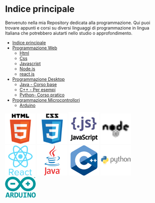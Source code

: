 # Indice principale

Benvenuto nella mia Repository dedicata alla programmazione. Qui puoi trovare appunti e corsi su diversi linguaggi di programmazione in lingua Italiana che potrebbero aiutarti nello studio o approfondimento.

- [Indice principale]()
- [Programmazione Web]()
  - [Html](./html/README.MD)
  - [Css](./css/README.md)
  - [Javascript](./javascript/README.md)
  - [Node.js](./node-js/README.md)
  - [react.js](./react-js/README.mdA)
- [Programmazione Desktop]()
  - [Java - Corso base](./java/README.md)
  - [C++ - Per esempi](./cpp/README.md)
  - [Python- Corso pratico](./python/README.md)
- [Programmazione Microcontrollori]()
  - [Arduino](./arduino/README.md)

[<img src="./images/html_original_wordmark_logo_icon_146478.svg" width="100"/>](./html/README.MD/)
[<img src="./images/css_original_wordmark_logo_icon_146576.svg" alt="drawing" width="100"  />](./css/README.md)
[<img src="./images/javascript_vertical_logo_icon_168606.png" alt="drawing" width="100"  />](./javascript/README.md)
[<img src="./images/brand_node_icon_157859.svg" alt="drawing" width="100"  />](./node-js/README.md)
[<img src="./images/react_original_wordmark_logo_icon_146375.svg" alt="drawing" width="100"  />](./react-js/README.md)
[<img src="./images/java_original_wordmark_logo_icon_146459.svg" alt="drawing" width="100"  />](./java/README.md)
[<img src="./images/cpp-logo-350x350.png" alt="drawing" width="100"  />](./cpp/README.md)
[<img src="./images/python_original_wordmark_logo_icon_146382.svg" alt="drawing" width="100"  />](./cpp/README.md)
[<img src="./images/arduino_official_logo_icon_167833.svg" alt="drawing" width="100"  />](./arduino/README.md)